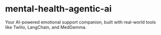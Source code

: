 # mental-health-agentic-ai
Your AI-powered emotional support companion, built with real-world tools like Twilio, LangChain, and MedGemma.
